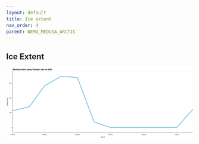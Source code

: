 ```yaml
---
layout: default
title: Ice extent
nav_order: 4
parent: NEMO_MEDUSA_ARCTIC
---
```


## Ice Extent

![2023 Ice Extent](../NEMO_MEDUSA_ICE/2023/Annual/siconc.png)
